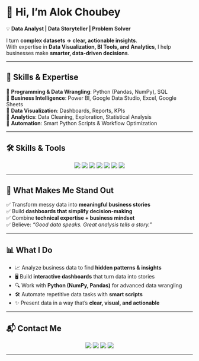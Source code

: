 # 👋 Hi, I’m Alok Choubey  

💡 **Data Analyst | Data Storyteller | Problem Solver**  

I turn **complex datasets → clear, actionable insights**.  
With expertise in **Data Visualization, BI Tools, and Analytics**, I help businesses make **smarter, data-driven decisions**.  

---

## 🚀 Skills & Expertise  
🔹 **Programming & Data Wrangling**: Python (Pandas, NumPy), SQL  
🔹 **Business Intelligence**: Power BI, Google Data Studio, Excel, Google Sheets  
🔹 **Data Visualization**: Dashboards, Reports, KPIs  
🔹 **Analytics**: Data Cleaning, Exploration, Statistical Analysis  
🔹 **Automation**: Smart Python Scripts & Workflow Optimization  

---

## 🛠️ Skills & Tools  
<p align="center">
  <img src="https://img.shields.io/badge/Python-3776AB?style=for-the-badge&logo=python&logoColor=white"/>
  <img src="https://img.shields.io/badge/NumPy-013243?style=for-the-badge&logo=numpy&logoColor=white"/>
  <img src="https://img.shields.io/badge/Pandas-150458?style=for-the-badge&logo=pandas&logoColor=white"/>
  <img src="https://img.shields.io/badge/SQL-336791?style=for-the-badge&logo=postgresql&logoColor=white"/>
  <img src="https://img.shields.io/badge/Power%20BI-F2C811?style=for-the-badge&logo=powerbi&logoColor=black"/>
  <img src="https://img.shields.io/badge/Excel-217346?style=for-the-badge&logo=microsoftexcel&logoColor=white"/>
  <img src="https://img.shields.io/badge/Google%20Sheets-34A853?style=for-the-badge&logo=googlesheets&logoColor=white"/>
</p>  

---

## 🌟 What Makes Me Stand Out  
✅ Transform messy data into **meaningful business stories**  
✅ Build **dashboards that simplify decision-making**  
✅ Combine **technical expertise + business mindset**  
✅ Believe: _“Good data speaks. Great analysis tells a story.”_  

---

## 📊 What I Do  
- 📈 Analyze business data to find **hidden patterns & insights**  
- 🖥️ Build **interactive dashboards** that turn data into stories  
- 🔍 Work with **Python (NumPy, Pandas)** for advanced data wrangling  
- 🛠️ Automate repetitive data tasks with **smart scripts**  
- ✨ Present data in a way that’s **clear, visual, and actionable**  

---

## 📬 Contact Me  
<p align="center">
  <a href="mailto:ialokchoubey833@gmail.com"><img src="https://img.shields.io/badge/Email-D14836?style=for-the-badge&logo=gmail&logoColor=white"/></a>
  <a href="https://www.linkedin.com/in/alok-kumar-342a25162"><img src="https://img.shields.io/badge/LinkedIn-0A66C2?style=for-the-badge&logo=linkedin&logoColor=white"/></a>
  <a href="https://github.com/alokchoubey33"><img src="https://img.shields.io/badge/GitHub-181717?style=for-the-badge&logo=github&logoColor=white"/></a>
  <a href="tel:+918130652189"><img src="https://img.shields.io/badge/Phone-25D366?style=for-the-badge&logo=whatsapp&logoColor=white"/></a>
</p>  


---
